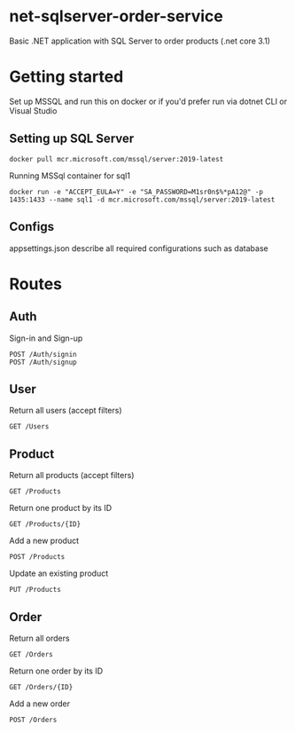 # net-sqlserver-order-service
Basic .NET application with SQL Server to order products (.net core 3.1)

# Getting started
Set up MSSQL and run this on docker or if you'd prefer run via dotnet CLI or Visual Studio

## Setting up SQL Server
```
docker pull mcr.microsoft.com/mssql/server:2019-latest
```
Running MSSql container for sql1
```
docker run -e "ACCEPT_EULA=Y" -e "SA_PASSWORD=M1sr0n$%*pA12@" -p 1435:1433 --name sql1 -d mcr.microsoft.com/mssql/server:2019-latest
```

## Configs
appsettings.json describe all required configurations such as database

# Routes
## Auth
Sign-in and Sign-up
```
POST /Auth/signin
POST /Auth/signup
```

## User
Return all users (accept filters)
```
GET /Users
```

## Product
Return all products (accept filters)
```
GET /Products
```
Return one product by its ID
```
GET /Products/{ID}
```
Add a new product
```
POST /Products
```
Update an existing product
```
PUT /Products
```

## Order
Return all orders
```
GET /Orders
```
Return one order by its ID
```
GET /Orders/{ID}
```
Add a new order
```
POST /Orders
```